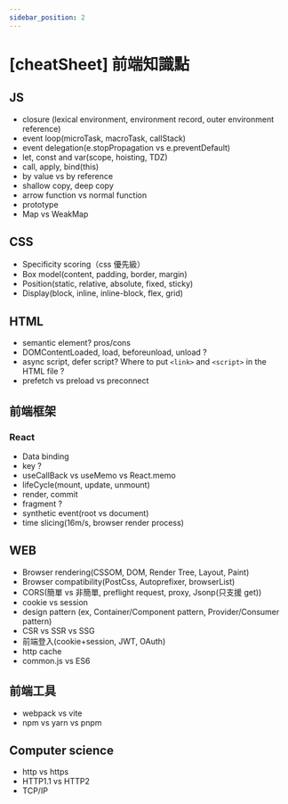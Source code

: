 ```yaml
---
sidebar_position: 2
---
```


# [cheatSheet] 前端知識點

## JS

- closure (lexical environment, environment record, outer environment reference)
- event loop(microTask, macroTask, callStack)
- event delegation(e.stopPropagation vs e.preventDefault)
- let, const and var(scope, hoisting, TDZ)
- call, apply, bind(this)
- by value vs by reference
- shallow copy, deep copy
- arrow function vs normal function
- prototype
- Map vs WeakMap

## CSS

- Specificity scoring（css 優先級）
- Box model(content, padding, border, margin)
- Position(static, relative, absolute, fixed, sticky)
- Display(block, inline, inline-block, flex, grid)

## HTML

- semantic element? pros/cons
- DOMContentLoaded, load, beforeunload, unload ?
- async script, defer script? Where to put `<link>` and `<script>` in the HTML file ?
- prefetch vs preload vs preconnect

## 前端框架

### React

- Data binding
- key ?
- useCallBack vs useMemo vs React.memo
- lifeCycle(mount, update, unmount)
- render, commit
- fragment ?
- synthetic event(root vs document)
- time slicing(16m/s, browser render process)

## WEB

- Browser rendering(CSSOM, DOM, Render Tree, Layout, Paint)
- Browser compatibility(PostCss, Autoprefixer, browserList)
- CORS(簡單 vs 非簡單, preflight request, proxy, Jsonp(只支援 get))
- cookie vs session
- design pattern (ex, Container/Component pattern, Provider/Consumer pattern)
- CSR vs SSR vs SSG
- 前端登入(cookie+session, JWT, OAuth)
- http cache
- common.js vs ES6

## 前端工具

- webpack vs vite
- npm vs yarn vs pnpm

## Computer science

- http vs https
- HTTP1.1 vs HTTP2
- TCP/IP
